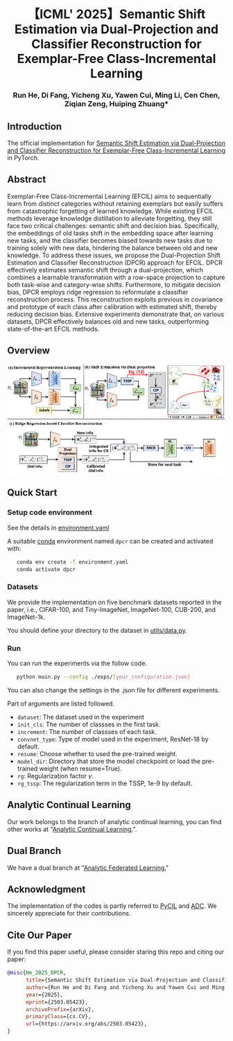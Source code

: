 <div align="center">
  
# 【ICML' 2025】Semantic Shift Estimation via Dual-Projection and Classifier Reconstruction for Exemplar-Free Class-Incremental Learning
###  Run He, Di Fang, Yicheng Xu, Yawen Cui, Ming Li, Cen Chen, Ziqian Zeng, Huiping Zhuang* 
  
</div>

## Introduction
The official implementation for [Semantic Shift Estimation via Dual-Projection and Classifier Reconstruction for Exemplar-Free Class-Incremental Learning](https://arxiv.org/abs/2503.05423) in PyTorch.

## Abstract
Exemplar-Free Class-Incremental Learning (EFCIL) aims to sequentially learn from distinct categories without retaining exemplars but easily suffers from catastrophic forgetting of learned knowledge. While existing EFCIL methods leverage knowledge distillation to alleviate forgetting, they still face two critical challenges: semantic shift and decision bias. Specifically, the embeddings of old tasks shift in the embedding space after learning new tasks, and the classifier becomes biased towards new tasks due to training solely with new data, hindering the balance between old and new knowledge. To address these issues, we propose the Dual-Projection Shift Estimation and Classifier Reconstruction (DPCR) approach for EFCIL. DPCR effectively estimates semantic shift through a dual-projection, which combines a learnable transformation with a row-space projection to capture both task-wise and category-wise shifts. Furthermore, to mitigate decision bias, DPCR employs ridge regression to reformulate a classifier reconstruction process. This reconstruction exploits previous in covariance and prototype of each class after calibration with estimated shift, thereby reducing decision bias. Extensive experiments demonstrate that, on various datasets, DPCR effectively balances old and new tasks, outperforming state-of-the-art EFCIL methods.

## Overview

<div align="center">
<img src="imgs/dpcr.png" width="800px">
</div>

## Quick Start

### Setup code environment

See the details in [environment.yaml](environment.yaml)

A suitable [conda](https://conda.io/) environment named `dpcr` can be created and activated with:
```Bash
   conda env create -f environment.yaml
   conda activate dpcr
```

### Datasets

We provide the implementation on five benchmark datasets reported in the paper, i.e., CIFAR-100, and Tiny-ImageNet, ImageNet-100, CUB-200, and ImageNet-1k. 

You should define your directory to the dataset in [utils/data.py](utils/data.py).

### Run

You can run the experiments via the follow code.

```Bash
   python main.py --config ./exps/[your_configuration.json]
```
You can also change the settings in the .json file for different experiments. 

Part of arguments are listed followed.
- `dataset`: The dataset used in the experiment
- `init_cls`: The number of classses in the first task.
- `increment`: The number of classses of each task.
- `convnet_type`: Type of model used in the experiment, ResNet-18 by default. 
- `resume`: Choose whether to used the pre-trained weight.
- `model_dir`: Directory that store the model checkpoint or load the pre-trained weight (when resume=True). 
- `rg`: Regularization factor $\gamma$.
- `rg_tssp`: The regularization term in the TSSP, 1e-9 by default.


## Analytic Continual Learning

Our work belongs to the branch of analytic continual learning, you can find other works at "[Analytic Continual Learning.](https://github.com/ZHUANGHP/Analytic-continual-learning)".

## Dual Branch

We have a dual branch at "[Analytic Federated Learning.](https://github.com/ZHUANGHP/Analytic-federated-learning)" 

## Acknowledgment

The implementation of the codes is partly referred to [PyCIL](https://github.com/TsingZ0/PFLlib) and [ADC](https://github.com/dipamgoswami/ADC). We sincerely appreciate for their contributions.

## Cite Our Paper
If you find this paper useful, please consider staring this repo and citing our paper:
```bib
@misc{He_2025_DPCR,
      title={Semantic Shift Estimation via Dual-Projection and Classifier Reconstruction for Exemplar-Free Class-Incremental Learning}, 
      author={Run He and Di Fang and Yicheng Xu and Yawen Cui and Ming Li and Cen Chen and Ziqian Zeng and Huiping Zhuang},
      year={2025},
      eprint={2503.05423},
      archivePrefix={arXiv},
      primaryClass={cs.CV},
      url={https://arxiv.org/abs/2503.05423}, 
}
```
